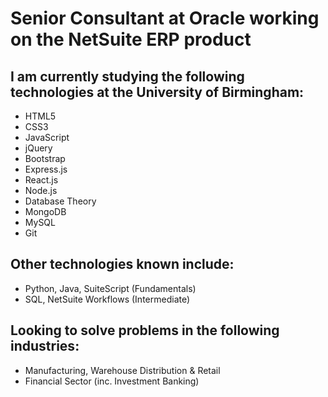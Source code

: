 # Senior Consultant at Oracle working on the NetSuite ERP product 

## I am currently studying the following technologies at the University of Birmingham: 

- HTML5 
- CSS3 
- JavaScript 
- jQuery 
- Bootstrap
- Express.js 
- React.js 
- Node.js 
- Database Theory
- MongoDB 
- MySQL
- Git

## Other technologies known include: 
- Python, Java, SuiteScript (Fundamentals) 
- SQL, NetSuite Workflows (Intermediate) 

## Looking to solve problems in the following industries:
- Manufacturing, Warehouse Distribution & Retail
- Financial Sector (inc. Investment Banking)


<!---
conorjkelly96/conorjkelly96 is a ✨ special ✨ repository because its `README.md` (this file) appears on your GitHub profile.
You can click the Preview link to take a look at your changes.
--->
